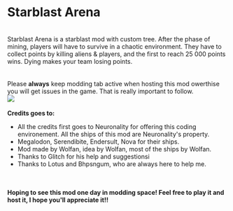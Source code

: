 <h1>Starblast Arena</h1>
<br>
Starblast Arena is a starblast mod with custom tree. 
After the phase of mining, players will have to survive in a chaotic environment. They have to collect points by killing aliens & players, and the first to reach 25 000 points wins. Dying makes your team losing points.<br><br>
<br/>
Please <b>always</b> keep modding tab active when hosting this mod owerthise you will get issues in the game. That is really important to follow.
<br>
<img src="https://cdn.discordapp.com/attachments/833384193262223392/845336448483328020/Capture.PNG">
<br>
<br>
<b>Credits goes to:</b>
<ul>
 <li>All the credits first goes to Neuronality for offering this coding environement. All the ships of this mod are Neuronality's property.</li>
 <li>Megalodon, Serendibite, Endersult, Nova for their ships.</li>
 <li>Mod made by Wolfan, idea by Wolfan, most of the ships by Wolfan.</li>
 <li>Thanks to Glitch for his help and suggestionsi</li>
 <li>Thanks to Lotus and Bhpsngum, who are always here to help me.</li></ul>
<br/><br/>
<b>Hoping to see this mod one day in modding space! Feel free to play it and host it, I hope you'll appreciate it!!</b>
